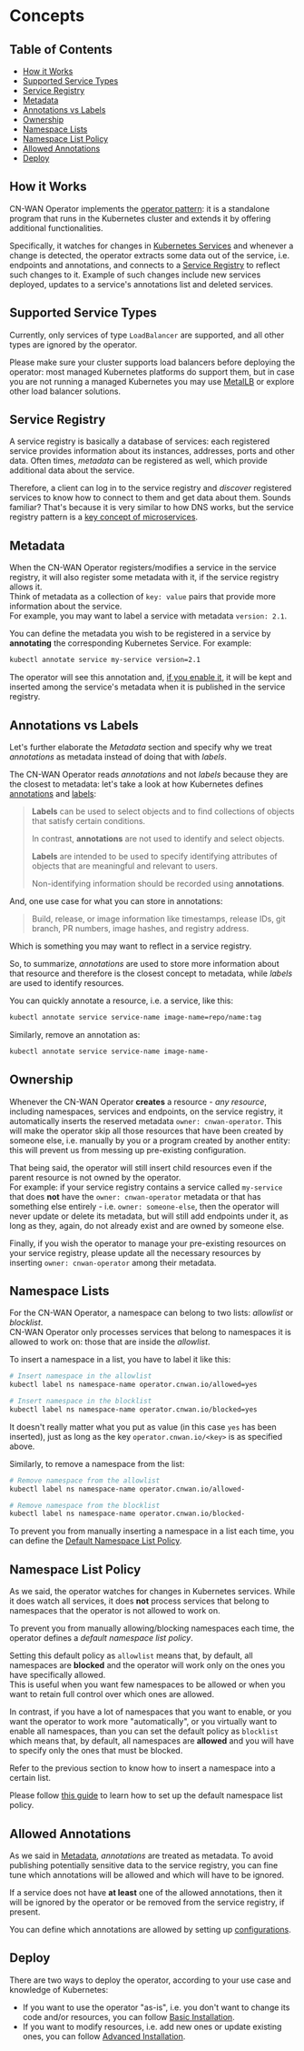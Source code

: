 # Concepts

## Table of Contents

* [How it Works](#how-it-works)
* [Supported Service Types](#supported-service-types)
* [Service Registry](#service-registry)
* [Metadata](#metadata)
* [Annotations vs Labels](#annotations-vs-labels)
* [Ownership](#ownership)
* [Namespace Lists](#namespace-lists)
* [Namespace List Policy](#namespace-list-policy)
* [Allowed Annotations](#allowed-annotations)
* [Deploy](#deploy)

## How it Works

CN-WAN Operator implements the
[operator pattern](https://kubernetes.io/docs/concepts/extend-kubernetes/operator/):
it is a standalone program that runs in the Kubernetes cluster and extends it
by offering additional functionalities.

Specifically, it watches for changes in
[Kubernetes Services](https://kubernetes.io/docs/concepts/services-networking/service/)
and whenever a change is detected, the operator extracts some data out of the
service, i.e. endpoints and annotations, and connects to a
[Service Registry](https://auth0.com/blog/an-introduction-to-microservices-part-3-the-service-registry/)
to reflect such changes to it. Example of such changes include new services
deployed, updates to a service's annotations list and deleted services.

## Supported Service Types

Currently, only services of type `LoadBalancer` are supported, and all other
types are ignored by the operator.

Please make sure your cluster supports load balancers before deploying the
operator: most managed Kubernetes platforms do support them, but in case
you are not running a managed Kubernetes you may use
[MetalLB](https://metallb.universe.tf/) or explore other load balancer
solutions.

## Service Registry

A service registry is basically a database of services: each registered service
provides information about its instances, addresses, ports and other data.
Often times, *metadata* can be registered as well, which provide additional data
about the service.

Therefore, a client can log in to the service registry and *discover*
registered services to know how to connect to them and get data about them.
Sounds familiar? That's because it is very similar to how DNS works, but the
service registry pattern is a
[key concept of microservices](https://auth0.com/blog/an-introduction-to-microservices-part-3-the-service-registry/).

## Metadata

When the CN-WAN Operator registers/modifies a service in the service registry,
it will also register some metadata with it, if the service registry allows
it.  
Think of metadata as a collection of `key: value` pairs that provide more
information about the service.  
For example, you may want to label a service with metadata `version: 2.1`.

You can define the metadata you wish to be registered in a service by
**annotating** the corresponding Kubernetes Service. For example:

```bash
kubectl annotate service my-service version=2.1
```

The operator will see this annotation and,
[if you enable it](#allowed-annotations),
it will be kept and inserted among the service's metadata when it is published
in the service registry.

## Annotations vs Labels

Let's further elaborate the *Metadata* section and specify why we treat
*annotations* as metadata instead of doing that with *labels*.

The CN-WAN Operator reads *annotations* and not *labels* because they are the
closest to metadata: let's take a look at how Kubernetes defines
[annotations](https://kubernetes.io/docs/concepts/overview/working-with-objects/annotations/)
and [labels](https://kubernetes.io/docs/concepts/overview/working-with-objects/labels/):

> **Labels** can be used to select objects and to find collections of objects
> that satisfy certain conditions.
>
> In contrast, **annotations** are not used to identify and select objects.
>
> **Labels** are intended to be used to specify identifying attributes of
> objects that are meaningful and relevant to users.
>
> Non-identifying information should be recorded using **annotations**.

And, one use case for what you can store in annotations:

> Build, release, or image information like timestamps, release IDs, git
> branch, PR numbers, image hashes, and registry address.

Which is something you may want to reflect in a service registry.

So, to summarize, *annotations* are used to store more information about that
resource and therefore is the closest concept to metadata, while *labels* are
used to identify resources.

You can quickly annotate a resource, i.e. a service, like this:

```bash
kubectl annotate service service-name image-name=repo/name:tag
```

Similarly, remove an annotation as:

```bash
kubectl annotate service service-name image-name-
```

## Ownership

Whenever the CN-WAN Operator **creates** a resource - *any resource*, including
namespaces, services and endpoints, on the service registry, it automatically
inserts the reserved metadata `owner: cnwan-operator`.
This will make the operator skip all those resources that have been created by
someone else, i.e. manually by you or a program created by another entity:
this will prevent us from messing up pre-existing configuration.

That being said, the operator will still insert child resources even if the
parent resource is not owned by the operator.  
For example: if your service registry contains a service called `my-service`
that does **not** have the `owner: cnwan-operator` metadata or that has
something else entirely - i.e. `owner: someone-else`, then the operator will
never update or delete its metadata, but will still add endpoints under it,
as long as they, again, do not already exist and are owned by someone else.

Finally, if you wish the operator to manage your pre-existing resources on your
service registry, please update all the necessary resources by inserting
`owner: cnwan-operator` among their metadata.

## Namespace Lists

For the CN-WAN Operator, a namespace can belong to two lists: *allowlist* or
*blocklist*.  
CN-WAN Operator only processes services that belong to namespaces it is allowed
to work on: those that are inside the *allowlist*.

To insert a namespace in a list, you have to label it like this:

```bash
# Insert namespace in the allowlist
kubectl label ns namespace-name operator.cnwan.io/allowed=yes

# Insert namespace in the blocklist
kubectl label ns namespace-name operator.cnwan.io/blocked=yes
```

It doesn't really matter what you put as value (in this case `yes` has
been inserted), just as long as the key `operator.cnwan.io/<key>` is as
specified above.

Similarly, to remove a namespace from the list:

```bash
# Remove namespace from the allowlist
kubectl label ns namespace-name operator.cnwan.io/allowed-

# Remove namespace from the blocklist
kubectl label ns namespace-name operator.cnwan.io/blocked-
```

To prevent you from manually inserting a namespace in a list each time,
you can define the [Default Namespace List Policy](#namespace-list-policy).

## Namespace List Policy

As we said, the operator watches for changes in Kubernetes services. While
it does watch all services, it does **not** process services that belong to
namespaces that the operator is not allowed to work on.

To prevent you from manually allowing/blocking namespaces each time, the
operator defines a *default namespace list policy*.

Setting this default policy as `allowlist` means that, by default, all
namespaces are **blocked** and the operator will work only on the ones
you have specifically allowed.  
This is useful when you want few namespaces to be allowed or when you want
to retain full control over which ones are allowed.  

In contrast, if you have a lot of namespaces that you want to enable, or you
want the operator to work more "automatically", or you virtually
want to enable all namespaces, than you can set the default policy as
`blocklist` which means that, by default, all namespaces are **allowed** and
you will have to specify only the ones that must be blocked.

Refer to the previous section to know how to insert a namespace into a certain
list.

Please follow [this guide](./configuration.md#set-the-namespace-list-policy)
to learn how to set up the default namespace list policy.

## Allowed Annotations

As we said in [Metadata](#metadata), *annotations* are treated as metadata.
To avoid publishing potentially sensitive data to the service registry, you can
fine tune which annotations will be allowed and which will have to be ignored.

If a service does not have **at least** one of the allowed annotations, then
it will be ignored by the operator or be removed from the service registry, if
present.

You can define which annotations are allowed by setting up
[configurations](./configuration.md#allow-annotations).

## Deploy

There are two ways to deploy the operator, according to your use case and
knowledge of Kubernetes:

* If you want to use the operator "as-is", i.e. you don't want to change
its code and/or resources, you can follow
[Basic Installation](./basic_installation.md).
* If you want to modify resources, i.e. add new ones or update existing ones,
you can follow [Advanced Installation](./advanced_installation.md).
